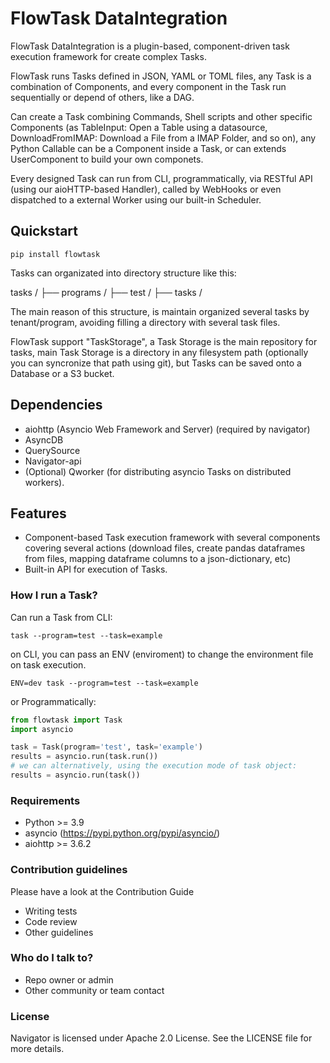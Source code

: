 # FlowTask DataIntegration #

FlowTask DataIntegration is a plugin-based, component-driven task execution framework for create complex Tasks.

FlowTask runs Tasks defined in JSON, YAML or TOML files, any Task is a combination of Components,
and every component in the Task run sequentially or depend of others, like a DAG.

Can create a Task combining Commands, Shell scripts and other specific Components (as TableInput: Open a Table using a datasource, DownloadFromIMAP: Download a File from a IMAP Folder, and so on), any Python Callable can be a Component inside a Task, or can extends UserComponent to build your own componets.

Every designed Task can run from CLI, programmatically, via RESTful API (using our aioHTTP-based Handler), called by WebHooks or even dispatched to a external Worker using our built-in Scheduler.

## Quickstart ##

```console
pip install flowtask
```

Tasks can organizated into directory structure like this:

tasks /
    ├── programs /
      ├── test /
           ├── tasks /

The main reason of this structure, is maintain organized several tasks by tenant/program, avoiding filling a directory with several task files.

FlowTask support "TaskStorage", a Task Storage is the main repository for tasks, main Task Storage is a directory in any filesystem path (optionally you can syncronize that path using git), but Tasks can be saved onto a Database or a S3 bucket.

## Dependencies ##

 * aiohttp (Asyncio Web Framework and Server) (required by navigator)
 * AsyncDB
 * QuerySource
 * Navigator-api
 * (Optional) Qworker (for distributing asyncio Tasks on distributed workers).

## Features ##

* Component-based Task execution framework with several components covering several actions (download files, create pandas dataframes from files, mapping dataframe columns to a json-dictionary, etc)
* Built-in API for execution of Tasks.

### How I run a Task? ###

Can run a Task from CLI:
```console
task --program=test --task=example
```

on CLI, you can pass an ENV (enviroment) to change the environment file on task execution.
```console
ENV=dev task --program=test --task=example
```

or Programmatically:
```python
from flowtask import Task
import asyncio

task = Task(program='test', task='example')
results = asyncio.run(task.run())
# we can alternatively, using the execution mode of task object:
results = asyncio.run(task())
```

### Requirements ###

* Python >= 3.9
* asyncio (https://pypi.python.org/pypi/asyncio/)
* aiohttp >= 3.6.2

### Contribution guidelines ###

Please have a look at the Contribution Guide

* Writing tests
* Code review
* Other guidelines

### Who do I talk to? ###

* Repo owner or admin
* Other community or team contact

### License ###

Navigator is licensed under Apache 2.0 License. See the LICENSE file for more details.
